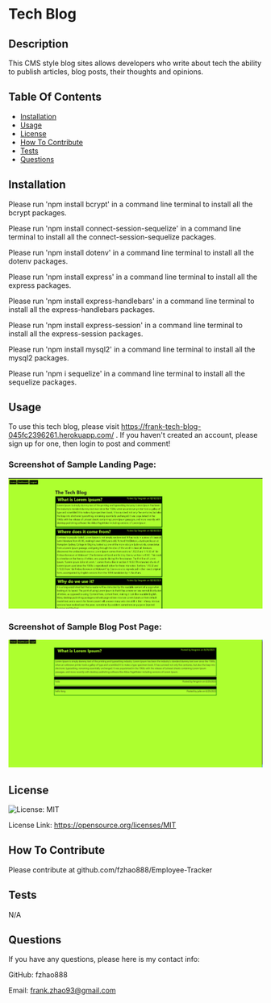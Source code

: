 # Tech Blog

## Description

This CMS style blog sites allows developers who write about tech the ability to publish articles, blog posts, their thoughts and opinions.

## Table Of Contents

- [Installation](#installation)
- [Usage](#usage)
- [License](#license)
- [How To Contribute](#how-to-contribute)
- [Tests](#tests)
- [Questions](#questions)

## Installation

Please run 'npm install bcrypt' in a command line terminal to install all the bcrypt packages. 

Please run 'npm install connect-session-sequelize' in a command line terminal to install all the connect-session-sequelize packages. 

Please run 'npm install dotenv' in a command line terminal to install all the dotenv packages. 

Please run 'npm install express' in a command line terminal to install all the express packages. 


Please run 'npm install express-handlebars' in a command line terminal to install all the express-handlebars packages. 

Please run 'npm install express-session' in a command line terminal to install all the express-session packages. 


Please run 'npm install mysql2' in a command line terminal to install all the mysql2 packages. 

Please run 'npm i sequelize' in a command line terminal to install all the sequelize packages. 


## Usage

To use this tech blog, please visit  https://frank-tech-blog-045fc2396261.herokuapp.com/ .  If you haven't created an account, please sign up for one, then login to post and comment!

### Screenshot of Sample Landing Page:

![screenshot of sample landing page](public/images/landingpage.png)

### Screenshot of Sample Blog Post Page: 
![screenshot of sample blog post page](public/images/blogpost.png)

## License

![License: MIT](https://img.shields.io/badge/License-MIT-yellow.svg)

License Link: https://opensource.org/licenses/MIT

## How To Contribute

Please contribute at github.com/fzhao888/Employee-Tracker

## Tests

N/A

## Questions

If you have any questions, please here is my contact info:

GitHub: fzhao888

Email: frank.zhao93@gmail.com
